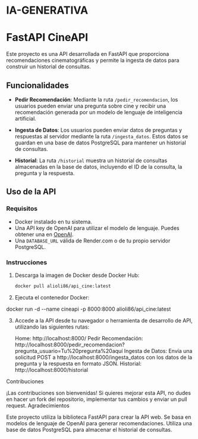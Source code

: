 # IA-GENERATIVA

# FastAPI CineAPI

Este proyecto es una API desarrollada en FastAPI que proporciona recomendaciones cinematográficas y permite la ingesta de datos para construir un historial de consultas.

## Funcionalidades

- **Pedir Recomendación**: Mediante la ruta `/pedir_recomendacion`, los usuarios pueden enviar una pregunta sobre cine y recibir una recomendación generada por un modelo de lenguaje de inteligencia artificial.

- **Ingesta de Datos**: Los usuarios pueden enviar datos de preguntas y respuestas al servidor mediante la ruta `/ingesta_datos`. Estos datos se guardan en una base de datos PostgreSQL para mantener un historial de consultas.

- **Historial**: La ruta `/historial` muestra un historial de consultas almacenadas en la base de datos, incluyendo el ID de la consulta, la pregunta y la respuesta.

## Uso de la API

### Requisitos

- Docker instalado en tu sistema.
- Una API key de OpenAI para utilizar el modelo de lenguaje. Puedes obtener una en [OpenAI](https://openai.com).
- Una `DATABASE_URL` válida de Render.com o de tu propio servidor PostgreSQL.

### Instrucciones

1. Descarga la imagen de Docker desde Docker Hub:

   ```bash
   docker pull alioli86/api_cine:latest


2. Ejecuta el contenedor Docker:

docker run -d --name cineapi -p 8000:8000 alioli86/api_cine:latest


3. Accede a la API desde tu navegador o herramienta de desarrollo de API, utilizando las siguientes rutas:

    Home: http://localhost:8000/
    Pedir Recomendación: http://localhost:8000/pedir_recomendacion?pregunta_usuario=Tu%20pregunta%20aquí
    Ingesta de Datos: Envía una solicitud POST a http://localhost:8000/ingesta_datos con los datos de la pregunta y la respuesta en formato JSON.
    Historial: http://localhost:8000/historial


Contribuciones

¡Las contribuciones son bienvenidas! Si quieres mejorar esta API, no dudes en hacer un fork del repositorio, implementar tus cambios y enviar un pull request.
Agradecimientos

Este proyecto utiliza la biblioteca FastAPI para crear la API web.
Se basa en modelos de lenguaje de OpenAI para generar recomendaciones.
Utiliza una base de datos PostgreSQL para almacenar el historial de consultas.

